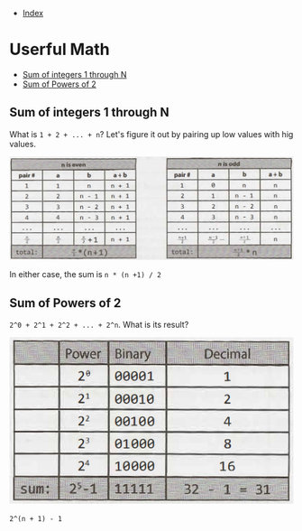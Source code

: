 - [Index](https://github.com/KiraDiShira/Cracking/blob/master/README.md#cracking)

# Userful Math

- [Sum of integers 1 through N](#sum-of-integers-1-through-n)
- [Sum of Powers of 2](#sum-of-powers-of-2)

## Sum of integers 1 through N

What is `1 + 2 + ... + n`? Let's figure it out by pairing up low values with hig values.

<img src="https://github.com/KiraDiShira/Cracking/blob/master/UsefulMath/Images/um1.PNG" />

In either case, the sum is `n * (n +1) / 2`

## Sum of Powers of 2

`2^0 + 2^1 + 2^2 + ... + 2^n`. What is  its result?

<img src="https://github.com/KiraDiShira/Cracking/blob/master/UsefulMath/Images/um2.PNG" />

`2^(n + 1) - 1`

